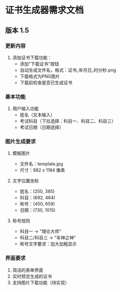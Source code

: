 # 证书生成器需求文档

## 版本 1.5

### 更新内容
1. 添加证书下载功能：
   - 添加"下载证书"按钮
   - 自动生成文件名，格式：证书_年月日_时分秒.png
   - 下载格式为PNG图片
   - 下载前检查是否已生成证书

### 基本功能
1. 用户输入功能
   - 姓名（文本输入）
   - 考试科目（下拉选择：科目一、科目二、科目三）
   - 考试日期（日期选择）

### 图片生成要求
1. 模板图片
   - 文件名：template.jpg
   - 尺寸：982 x 1184 像素

2. 文字位置坐标
   - 姓名：(250, 385)
   - 科目：(692, 464)
   - 称号：(450, 659)
   - 日期：(730, 1015)

3. 称号规则
   - 科目一 → "理论大师"
   - 科目二/科目三 → "车神之神"
   - 称号文字要求：加大加粗显示

### 界面要求
1. 简洁的表单界面
2. 实时预览生成的证书
3. 支持图片下载功能（待实现） 